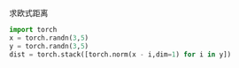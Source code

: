 求欧式距离

```python
import torch
x = torch.randn(3,5)
y = torch.randn(3,5)
dist = torch.stack([torch.norm(x - i,dim=1) for i in y])
```

